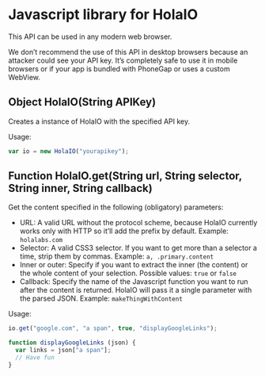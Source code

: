 # Javascript library for HolaIO
This API can be used in any modern web browser.

We don’t recommend the use of this API in desktop browsers because an attacker could see your API key. It’s completely safe to use it in mobile browsers or if your app is bundled with PhoneGap or uses a custom WebView.

## Object HolaIO(String APIKey)

Creates a instance of HolaIO with the specified API key.

Usage:

``` javascript
var io = new HolaIO("yourapikey");
```

## Function HolaIO.get(String url, String selector, String inner, String callback)

Get the content specified in the following (obligatory) parameters:

  - URL: A valid URL without the protocol scheme, because HolaIO currently works only with HTTP so it’ll add the prefix by default. Example: `holalabs.com`
  - Selector: A valid CSS3 selector. If you want to get more than a selector a time, strip them by commas. Example: `a, .primary.content`
  - Inner or outer: Specify if you want to extract the inner (the content) or the whole content of your selection. Possible values: `true` or `false`
  - Callback: Specify the name of the Javascript function you want to run after the content is returned. HolaIO will pass it a single parameter with the parsed JSON. Example: `makeThingWithContent`

Usage:

``` javascript
io.get("google.com", "a span", true, "displayGoogleLinks");

function displayGoogleLinks (json) {
  var links = json["a span"];
  // Have fun
}
```
